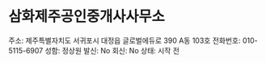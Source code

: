 # 삼화제주공인중개사사무소

주소: 제주특별자치도 서귀포시 대정읍 글로벌에듀로 390 A동 103호
전화번호: 010-5115-6907
성함: 정상원
발신: No
회신: No
상태: 시작 전
